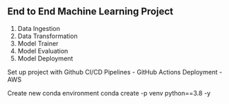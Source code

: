 ## End to End Machine Learning Project

1. Data Ingestion
2. Data Transformation
3. Model Trainer
4. Model Evaluation
5. Model Deployment

Set up project with Github
CI/CD Pipelines - GitHub Actions
Deployment - AWS

Create new conda environment
conda create -p venv python==3.8 -y 